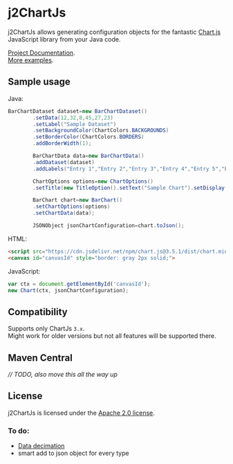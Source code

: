 # j2ChartJs

j2ChartJs allows generating configuration objects for the fantastic [Chart.js](http://www.chartjs.org/) JavaScript
library from your Java code.

[Project Documentation](md/doc.md).  
[More examples](md/example.md).

## Sample usage

Java:

```Java
BarChartDataset dataset=new BarChartDataset()
        .setData(12,32,8,45,27,23)
        .setLabel("Sample Dataset")
        .setBackgroundColor(ChartColors.BACKGROUNDS)
        .setBorderColor(ChartColors.BORDERS)
        .addBorderWidth(1);

        BarChartData data=new BarChartData()
        .addDataset(dataset)
        .addLabels("Entry 1","Entry 2","Entry 3","Entry 4","Entry 5","Entry 6");

        ChartOptions options=new ChartOptions()
        .setTitle(new TitleOption().setText("Sample Chart").setDisplay(true));

        BarChart chart=new BarChart()
        .setChartOptions(options)
        .setChartData(data);

        JSONObject jsonChartConfiguration=chart.toJson();
```

HTML:

```html
<script src="https://cdn.jsdelivr.net/npm/chart.js@3.5.1/dist/chart.min.js"></script>
<canvas id="canvasId" style="border: gray 2px solid;">
```

JavaScript:

```JavaScript
var ctx = document.getElementById('canvasId');
new Chart(ctx, jsonChartConfiguration);
```

## Compatibility

Supports only ChartJs `3.x`.  
Might work for older versions but not all features will be supported there.

## Maven Central

_// TODO, also move this all the way up_

## License

j2ChartJs is licensed under the [Apache 2.0 license](https://www.apache.org/licenses/LICENSE-2.0.txt).

### To do:

- [Data decimation](https://www.chartjs.org/docs/next/configuration/decimation.html)
- smart add to json object for every type
